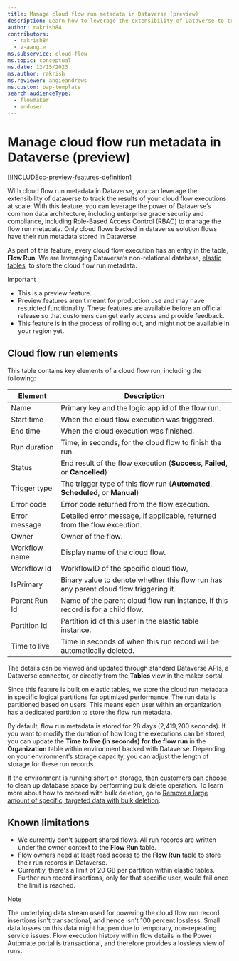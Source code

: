 ```yaml
---
title: Manage cloud flow run metadata in Dataverse (preview)
description: Learn how to leverage the extensibility of Dataverse to track the results of your cloud flow executions at scale.
author: rakrish84
contributors:
  - rakrish84
  - v-aangie
ms.subservice: cloud-flow
ms.topic: conceptual
ms.date: 12/15/2023
ms.author: rakrish
ms.reviewer: angieandrews
ms.custom: bap-template
search.audienceType: 
  - flowmaker
  - enduser
---
```


# Manage cloud flow run metadata in Dataverse (preview)

[!INCLUDE[cc-preview-features-definition](../includes/cc-preview-features-top-note.md)]

With cloud flow run metadata in Dataverse, you can leverage the extensibility of dataverse to track the results of your cloud flow executions at scale. With this feature, you can leverage the power of Dataverse’s common data architecture, including enterprise grade security and compliance, including Role-Based Access Control (RBAC) to manage the flow run metadata. Only cloud flows backed in dataverse solution flows have their run metadata stored in Dataverse.

As part of this feature, every cloud flow execution has an entry in the table, **Flow Run**. We are leveraging Dataverse’s non-relational database, [elastic tables](/power-apps/maker/data-platform/create-edit-elastic-tables), to store the cloud flow run metadata.

> [!IMPORTANT]
>- This is a preview feature.
>- Preview features aren’t meant for production use and may have restricted functionality. These features are available before an official release so that customers can get early access and provide feedback.
>- This feature is in the process of rolling out, and might not be available in your region yet.

## Cloud flow run elements

This table contains key elements of a cloud flow run, including the following:

|Element  |Description  |
|---------|---------|
|Name     |Primary key and the logic app id of the flow run. |
|Start time   | When the cloud flow execution was triggered. |
|End time     | When the cloud execution was finished. |
|Run duration | Time, in seconds, for the cloud flow to finish the run. |
|Status | End result of the flow execution (**Success**, **Failed**, or **Cancelled**) |
|Trigger type | The trigger type of this flow run (**Automated**, **Scheduled**, or **Manual**) |
|Error code | Error code returned from the flow execution.|
|Error message | Detailed error message, if applicable, returned from the flow exceution. |
|Owner | Owner of the flow. |
|Workflow name | Display name of the cloud flow. |
|Workflow Id | WorkflowID of the specific cloud flow, |
|IsPrimary | Binary value to denote whether this flow run has any parent cloud flow triggering it. |
|Parent Run Id | Name of the parent cloud flow run instance, if this record is for a child flow. |
|Partition Id | Partition id of this user in the elastic table instance. |
|Time to live | Time in seconds of when this run record will be automatically deleted. |

The details can be viewed and updated through standard Dataverse APIs, a Dataverse connector, or directly from the **Tables** view in the maker portal.

Since this feature is built on elastic tables, we store the cloud run metadata in specific logical partitions for optimized performance. The run data is partitioned based on users. This means each user within an organization has a dedicated partition to store the flow run metadata.

By default, flow run metadata is stored for 28 days (2,419,200 seconds). If you want to modify the duration of how long the executions can be stored, you can update the **Time to live (in seconds) for the flow run** in the **Organization** table within environment backed with Dataverse. Depending on your environment’s storage capacity, you can adjust the length of storage for these run records.

If the environment is running short on storage, then customers can choose to clean up database space by performing bulk delete operation. To learn more about how to proceed with bulk deletion, go to [Remove a large amount of specific, targeted data with bulk deletion](/power-platform/admin/delete-bulk-records).


## Known limitations

- We currently don't support shared flows. All run records are written under the owner context to the **Flow Run** table.
- Flow owners need at least read access to the **Flow Run** table to store their run records in Dataverse.
- Currently, there's a limit of 20 GB per partition within elastic tables. Further run record insertions, only for that specific user, would fail once the limit is reached.

> [!NOTE]
> The underlying data stream used for powering the cloud flow run record insertions isn't transactional, and hence isn't 100 percent lossless. Small data losses on this data might happen due to temporary, non-repeating service issues. Flow execution history within flow details in the Power Automate portal is transactional, and therefore provides a lossless view of runs.
